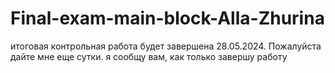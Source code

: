 # Final-exam-main-block-Alla-Zhurina
итоговая контрольная работа будет завершена 28.05.2024. Пожалуйста дайте мне еще сутки. я cообщу вам, как только завершу работу
